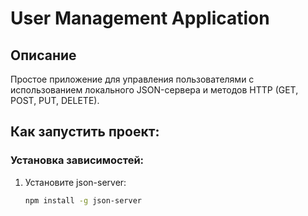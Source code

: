 # User Management Application

## Описание
Простое приложение для управления пользователями с использованием локального JSON-сервера и методов HTTP (GET, POST, PUT, DELETE).

## Как запустить проект:

### Установка зависимостей:
1. Установите json-server:
   ```bash
   npm install -g json-server
